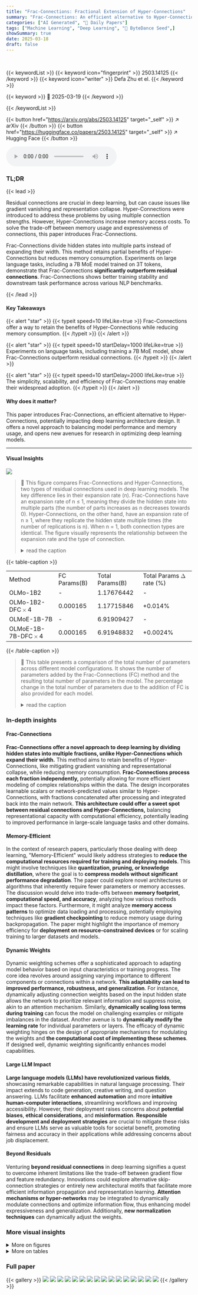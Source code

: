 ```yaml
---
title: "Frac-Connections: Fractional Extension of Hyper-Connections"
summary: "Frac-Connections: An efficient alternative to Hyper-Connections that divides hidden states into fractions."
categories: ["AI Generated", "🤗 Daily Papers"]
tags: ["Machine Learning", "Deep Learning", "🏢 ByteDance Seed",]
showSummary: true
date: 2025-03-18
draft: false
---
```


<br>

{{< keywordList >}}
{{< keyword icon="fingerprint" >}} 2503.14125 {{< /keyword >}}
{{< keyword icon="writer" >}} Defa Zhu et el. {{< /keyword >}}
 
{{< keyword >}} 🤗 2025-03-19 {{< /keyword >}}
 
{{< /keywordList >}}

{{< button href="https://arxiv.org/abs/2503.14125" target="_self" >}}
↗ arXiv
{{< /button >}}
{{< button href="https://huggingface.co/papers/2503.14125" target="_self" >}}
↗ Hugging Face
{{< /button >}}



<audio controls>
    <source src="https://ai-paper-reviewer.com/2503.14125/podcast.wav" type="audio/wav">
    Your browser does not support the audio element.
</audio>


### TL;DR


{{< lead >}}

Residual connections are crucial in deep learning, but can cause issues like gradient vanishing and representation collapse. Hyper-Connections were introduced to address these problems by using multiple connection strengths. However, Hyper-Connections increase memory access costs. To solve the trade-off between memory usage and expressiveness of connections, this paper introduces Frac-Connections.



Frac-Connections divide hidden states into multiple parts instead of expanding their width. This method retains partial benefits of Hyper-Connections but reduces memory consumption. Experiments on large language tasks, including a 7B MoE model trained on 3T tokens, demonstrate that Frac-Connections **significantly outperform residual connections**. Frac-Connections shows better training stability and downstream task performance across various NLP benchmarks.

{{< /lead >}}


#### Key Takeaways

{{< alert "star" >}}
{{< typeit speed=10 lifeLike=true >}} Frac-Connections offer a way to retain the benefits of Hyper-Connections while reducing memory consumption. {{< /typeit >}}
{{< /alert >}}

{{< alert "star" >}}
{{< typeit speed=10 startDelay=1000 lifeLike=true >}} Experiments on language tasks, including training a 7B MoE model, show Frac-Connections outperform residual connections. {{< /typeit >}}
{{< /alert >}}

{{< alert "star" >}}
{{< typeit speed=10 startDelay=2000 lifeLike=true >}} The simplicity, scalability, and efficiency of Frac-Connections may enable their widespread adoption. {{< /typeit >}}
{{< /alert >}}

#### Why does it matter?
This paper introduces Frac-Connections, an efficient alternative to Hyper-Connections, potentially impacting deep learning architecture design. It offers a novel approach to balancing model performance and memory usage, and opens new avenues for research in optimizing deep learning models.

------
#### Visual Insights



![](https://arxiv.org/html/2503.14125/x1.png)

> 🔼 This figure compares Frac-Connections and Hyper-Connections, two types of residual connections used in deep learning models.  The key difference lies in their expansion rate (n). Frac-Connections have an expansion rate of n ≤ 1, meaning they divide the hidden state into multiple parts (the number of parts increases as n decreases towards 0).  Hyper-Connections, on the other hand, have an expansion rate of n ≥ 1, where they replicate the hidden state multiple times (the number of replications is n). When n = 1, both connection types are identical.  The figure visually represents the relationship between the expansion rate and the type of connection.
> <details>
> <summary>read the caption</summary>
> Figure 1: Comparison of Frac-Connections and Hyper-Connections based on their expansion rates. Frac-Connections correspond to n≤1𝑛1n\leq 1italic_n ≤ 1, while Hyper-Connections are defined by n≥1𝑛1n\geq 1italic_n ≥ 1. The two connection types become identical when the expansion rate is n=1𝑛1n=1italic_n = 1.
> </details>





{{< table-caption >}}
<table class="ltx_tabular ltx_centering ltx_align_middle" id="S4.T1.3">
<tr class="ltx_tr" id="S4.T1.1.1">
<td class="ltx_td ltx_align_left ltx_border_tt" id="S4.T1.1.1.2"><span class="ltx_text ltx_font_bold" id="S4.T1.1.1.2.1">Method</span></td>
<td class="ltx_td ltx_align_center ltx_border_tt" id="S4.T1.1.1.3">
<span class="ltx_text" id="S4.T1.1.1.3.1"></span> <span class="ltx_text" id="S4.T1.1.1.3.2">
<span class="ltx_tabular ltx_align_middle" id="S4.T1.1.1.3.2.1">
<span class="ltx_tr" id="S4.T1.1.1.3.2.1.1">
<span class="ltx_td ltx_nopad_r ltx_align_center" id="S4.T1.1.1.3.2.1.1.1"><span class="ltx_text ltx_font_bold" id="S4.T1.1.1.3.2.1.1.1.1">FC Params(B)</span></span></span>
</span></span><span class="ltx_text" id="S4.T1.1.1.3.3"></span></td>
<td class="ltx_td ltx_align_center ltx_border_tt" id="S4.T1.1.1.4">
<span class="ltx_text" id="S4.T1.1.1.4.1"></span> <span class="ltx_text" id="S4.T1.1.1.4.2">
<span class="ltx_tabular ltx_align_middle" id="S4.T1.1.1.4.2.1">
<span class="ltx_tr" id="S4.T1.1.1.4.2.1.1">
<span class="ltx_td ltx_nopad_r ltx_align_center" id="S4.T1.1.1.4.2.1.1.1"><span class="ltx_text ltx_font_bold" id="S4.T1.1.1.4.2.1.1.1.1">Total Params(B)</span></span></span>
</span></span><span class="ltx_text" id="S4.T1.1.1.4.3"></span></td>
<td class="ltx_td ltx_align_center ltx_border_tt" id="S4.T1.1.1.1">
<span class="ltx_text" id="S4.T1.1.1.1.2"></span> <span class="ltx_text" id="S4.T1.1.1.1.1">
<span class="ltx_tabular ltx_align_middle" id="S4.T1.1.1.1.1.1">
<span class="ltx_tr" id="S4.T1.1.1.1.1.1.1">
<span class="ltx_td ltx_nopad_r ltx_align_center" id="S4.T1.1.1.1.1.1.1.1"><span class="ltx_text ltx_font_bold" id="S4.T1.1.1.1.1.1.1.1.1">Total Params <math alttext="\Delta" class="ltx_Math" display="inline" id="S4.T1.1.1.1.1.1.1.1.1.m1.1"><semantics id="S4.T1.1.1.1.1.1.1.1.1.m1.1a"><mi id="S4.T1.1.1.1.1.1.1.1.1.m1.1.1" mathvariant="normal" xref="S4.T1.1.1.1.1.1.1.1.1.m1.1.1.cmml">Δ</mi><annotation-xml encoding="MathML-Content" id="S4.T1.1.1.1.1.1.1.1.1.m1.1b"><ci id="S4.T1.1.1.1.1.1.1.1.1.m1.1.1.cmml" xref="S4.T1.1.1.1.1.1.1.1.1.m1.1.1">Δ</ci></annotation-xml><annotation encoding="application/x-tex" id="S4.T1.1.1.1.1.1.1.1.1.m1.1c">\Delta</annotation><annotation encoding="application/x-llamapun" id="S4.T1.1.1.1.1.1.1.1.1.m1.1d">roman_Δ</annotation></semantics></math> rate (%)</span></span></span>
</span></span><span class="ltx_text" id="S4.T1.1.1.1.3"></span></td>
</tr>
<tr class="ltx_tr" id="S4.T1.3.4">
<td class="ltx_td ltx_align_left ltx_border_t" id="S4.T1.3.4.1">OLMo-1B2</td>
<td class="ltx_td ltx_align_center ltx_border_t" id="S4.T1.3.4.2">-</td>
<td class="ltx_td ltx_align_center ltx_border_t" id="S4.T1.3.4.3">1.17676442</td>
<td class="ltx_td ltx_align_center ltx_border_t" id="S4.T1.3.4.4">-</td>
</tr>
<tr class="ltx_tr" id="S4.T1.2.2">
<td class="ltx_td ltx_align_left" id="S4.T1.2.2.1">OLMo-1B2-DFC<math alttext="\times" class="ltx_Math" display="inline" id="S4.T1.2.2.1.m1.1"><semantics id="S4.T1.2.2.1.m1.1a"><mo id="S4.T1.2.2.1.m1.1.1" xref="S4.T1.2.2.1.m1.1.1.cmml">×</mo><annotation-xml encoding="MathML-Content" id="S4.T1.2.2.1.m1.1b"><times id="S4.T1.2.2.1.m1.1.1.cmml" xref="S4.T1.2.2.1.m1.1.1"></times></annotation-xml><annotation encoding="application/x-tex" id="S4.T1.2.2.1.m1.1c">\times</annotation><annotation encoding="application/x-llamapun" id="S4.T1.2.2.1.m1.1d">×</annotation></semantics></math>4</td>
<td class="ltx_td ltx_align_center" id="S4.T1.2.2.2">0.000165</td>
<td class="ltx_td ltx_align_center" id="S4.T1.2.2.3">1.17715846</td>
<td class="ltx_td ltx_align_center" id="S4.T1.2.2.4"><span class="ltx_text ltx_font_bold" id="S4.T1.2.2.4.1">+0.014%</span></td>
</tr>
<tr class="ltx_tr" id="S4.T1.3.5">
<td class="ltx_td ltx_align_left ltx_border_t" id="S4.T1.3.5.1">OLMoE-1B-7B</td>
<td class="ltx_td ltx_align_center ltx_border_t" id="S4.T1.3.5.2">-</td>
<td class="ltx_td ltx_align_center ltx_border_t" id="S4.T1.3.5.3">6.91909427</td>
<td class="ltx_td ltx_align_center ltx_border_t" id="S4.T1.3.5.4">-</td>
</tr>
<tr class="ltx_tr" id="S4.T1.3.3">
<td class="ltx_td ltx_align_left ltx_border_bb" id="S4.T1.3.3.1">OLMoE-1B-7B-DFC<math alttext="\times" class="ltx_Math" display="inline" id="S4.T1.3.3.1.m1.1"><semantics id="S4.T1.3.3.1.m1.1a"><mo id="S4.T1.3.3.1.m1.1.1" xref="S4.T1.3.3.1.m1.1.1.cmml">×</mo><annotation-xml encoding="MathML-Content" id="S4.T1.3.3.1.m1.1b"><times id="S4.T1.3.3.1.m1.1.1.cmml" xref="S4.T1.3.3.1.m1.1.1"></times></annotation-xml><annotation encoding="application/x-tex" id="S4.T1.3.3.1.m1.1c">\times</annotation><annotation encoding="application/x-llamapun" id="S4.T1.3.3.1.m1.1d">×</annotation></semantics></math>4</td>
<td class="ltx_td ltx_align_center ltx_border_bb" id="S4.T1.3.3.2">0.000165</td>
<td class="ltx_td ltx_align_center ltx_border_bb" id="S4.T1.3.3.3">6.91948832</td>
<td class="ltx_td ltx_align_center ltx_border_bb" id="S4.T1.3.3.4"><span class="ltx_text ltx_font_bold" id="S4.T1.3.3.4.1">+0.0024%</span></td>
</tr>
</table>{{< /table-caption >}}

> 🔼 This table presents a comparison of the total number of parameters across different model configurations. It shows the number of parameters added by the Frac-Connections (FC) method and the resulting total number of parameters in the model.  The percentage change in the total number of parameters due to the addition of FC is also provided for each model.
> <details>
> <summary>read the caption</summary>
> Table 1: Comparison of number of parameters.
> </details>





### In-depth insights


#### Frac-Connections
**Frac-Connections offer a novel approach to deep learning by dividing hidden states into multiple fractions, unlike Hyper-Connections which expand their width.** This method aims to retain benefits of Hyper-Connections, like mitigating gradient vanishing and representational collapse, while reducing memory consumption. **Frac-Connections process each fraction independently,** potentially allowing for more efficient modeling of complex relationships within the data. The design incorporates learnable scalars or network-predicted values similar to Hyper-Connections, with fractions concatenated after processing and integrated back into the main network. **This architecture could offer a sweet spot between residual connections and Hyper-Connections,** balancing representational capacity with computational efficiency, potentially leading to improved performance in large-scale language tasks and other domains.

#### Memory-Efficient
In the context of research papers, particularly those dealing with deep learning, "Memory-Efficient" would likely address strategies to **reduce the computational resources required for training and deploying models**. This might involve techniques like **quantization, pruning, or knowledge distillation**, where the goal is to **compress models without significant performance degradation**. The paper could explore novel architectures or algorithms that inherently require fewer parameters or memory accesses. The discussion would delve into trade-offs between **memory footprint, computational speed, and accuracy**, analyzing how various methods impact these factors. Furthermore, it might analyze **memory access patterns** to optimize data loading and processing, potentially employing techniques like **gradient checkpointing** to reduce memory usage during backpropagation. The paper might highlight the importance of memory efficiency for **deployment on resource-constrained devices** or for scaling training to larger datasets and models.

#### Dynamic Weights
Dynamic weighting schemes offer a sophisticated approach to adapting model behavior based on input characteristics or training progress. The core idea revolves around assigning varying importance to different components or connections within a network. **This adaptability can lead to improved performance, robustness, and generalization**. For instance, dynamically adjusting connection weights based on the input hidden state allows the network to prioritize relevant information and suppress noise, akin to an attention mechanism. Similarly, **dynamically scaling loss terms during training** can focus the model on challenging examples or mitigate imbalances in the dataset. Another avenue is to **dynamically modify the learning rate** for individual parameters or layers. The efficacy of dynamic weighting hinges on the design of appropriate mechanisms for modulating the weights and **the computational cost of implementing these schemes**. If designed well, dynamic weighting significantly enhances model capabilities.

#### Large LLM Impact
**Large language models (LLMs) have revolutionized various fields**, showcasing remarkable capabilities in natural language processing. Their impact extends to code generation, creative writing, and question answering. LLMs facilitate **enhanced automation** and more **intuitive human-computer interactions**, streamlining workflows and improving accessibility. However, their deployment raises concerns about **potential biases**, **ethical considerations**, and **misinformation**. **Responsible development and deployment strategies** are crucial to mitigate these risks and ensure LLMs serve as valuable tools for societal benefit, promoting fairness and accuracy in their applications while addressing concerns about job displacement.

#### Beyond Residuals
Venturing **beyond residual connections** in deep learning signifies a quest to overcome inherent limitations like the trade-off between gradient flow and feature redundancy. Innovations could explore alternative skip-connection strategies or entirely new architectural motifs that facilitate more efficient information propagation and representation learning. **Attention mechanisms or hyper-networks** may be integrated to dynamically modulate connections and optimize information flow, thus enhancing model expressiveness and generalization. Additionally, **new normalization techniques** can dynamically adjust the weights. 


### More visual insights

<details>
<summary>More on figures
</summary>


![](https://arxiv.org/html/2503.14125/x2.png)

> 🔼 Figure 2 shows the cosine similarity between the input of each layer and its previous layer for three OLMoE-7B models: a baseline model, a model with Hyper-Connections, and a model with Frac-Connections. The x-axis represents the layer index, and the y-axis represents the cosine similarity. The solid line represents the median cosine similarity, while the shaded area shows the interquartile range (IQR), which is the range between the 5th and 95th percentiles of the cosine similarity.  This visualization demonstrates how the different connection methods influence the similarity between adjacent layers.  Lower similarity is desirable because it indicates more diverse representations between adjacent layers, which can help to avoid representation collapse.
> <details>
> <summary>read the caption</summary>
> Figure 2: Cosine similarity between the input of the current and the previous layers for the OLMoE-7B models. The curve represents the median of similarity, while the shaded area indicates the range between the 5th and 95th percentiles.
> </details>



![](https://arxiv.org/html/2503.14125/x18.png)

> 🔼 This figure compares residual connections, hyper-connections, and the proposed frac-connections.  Panel (a) shows a standard residual connection. Panel (b) illustrates hyper-connections, which introduce multiple learnable scalar weights connecting different depths of the network. Panel (c) presents frac-connections, a modification that divides the hidden states into multiple parts before processing, resulting in a more memory-efficient way to model multiple connection strengths. The learnable parameters are shown in the figure.
> <details>
> <summary>read the caption</summary>
> Figure 3: Figure 2. Frac-connections (FC) with an expansion rate of n=1/2𝑛12n=1/2italic_n = 1 / 2. (a) Residual connections. (b) Hyper-connections: β1subscript𝛽1\beta_{1}italic_β start_POSTSUBSCRIPT 1 end_POSTSUBSCRIPT, β2subscript𝛽2\beta_{2}italic_β start_POSTSUBSCRIPT 2 end_POSTSUBSCRIPT, α0,0subscript𝛼00\alpha_{0,0}italic_α start_POSTSUBSCRIPT 0 , 0 end_POSTSUBSCRIPT, α0,1subscript𝛼01\alpha_{0,1}italic_α start_POSTSUBSCRIPT 0 , 1 end_POSTSUBSCRIPT, α1,0subscript𝛼10\alpha_{1,0}italic_α start_POSTSUBSCRIPT 1 , 0 end_POSTSUBSCRIPT, α1,1subscript𝛼11\alpha_{1,1}italic_α start_POSTSUBSCRIPT 1 , 1 end_POSTSUBSCRIPT, α2,1subscript𝛼21\alpha_{2,1}italic_α start_POSTSUBSCRIPT 2 , 1 end_POSTSUBSCRIPT, and α2,2subscript𝛼22\alpha_{2,2}italic_α start_POSTSUBSCRIPT 2 , 2 end_POSTSUBSCRIPT are learnable scalars or scalars predicted by the network, depending on the specific HC version. (c) Frac-connections: Frac-connections split the hidden representations into smaller fractions and process each fraction independently. The scalars γ1,2subscript𝛾12\gamma_{1,2}italic_γ start_POSTSUBSCRIPT 1 , 2 end_POSTSUBSCRIPT, γ2,1subscript𝛾21\gamma_{2,1}italic_γ start_POSTSUBSCRIPT 2 , 1 end_POSTSUBSCRIPT, and γ2,2subscript𝛾22\gamma_{2,2}italic_γ start_POSTSUBSCRIPT 2 , 2 end_POSTSUBSCRIPT are either learnable or predicted by the network, similar to hyper-connections. These fractions are concatenated (denoted as Cat) after processing, followed by integration into the main network pipeline.
> </details>



![](https://arxiv.org/html/2503.14125/x19.png)

> 🔼 Figure 4 presents the training loss curves for the OLMoE-1.3B model with various configurations of Frac-Connections.  It shows how the loss changes over the course of training (in billions of tokens) for different versions of the model: baseline (no Frac-Connections), Static Frac-Connections (SFC) with different fractional rates (SFCx2 and SFCx4), and Dynamic Frac-Connections (DFC) with different fractional rates (DFCx2 and DFCx4). Additionally, ablation studies are performed on the DFC model by removing normalization, the tanh activation function, or rescaling to analyze the impact of each component on performance. The loss is smoothed using a 0.999 Exponential Moving Average (EMA) filter for better visualization. The purpose of this figure is to demonstrate the improved training stability and efficiency of the Frac-Connection methods compared to the baseline and to understand the role of each component within the DFC model.
> <details>
> <summary>read the caption</summary>
> Figure 4: Training loss (0.999 EMA smoothed) loss for OLMoE-1.3B models.
> </details>



</details>




<details>
<summary>More on tables
</summary>


{{< table-caption >}}
<table class="ltx_tabular ltx_centering ltx_align_middle" id="S4.T2.3">
<tr class="ltx_tr" id="S4.T2.1.1">
<td class="ltx_td ltx_align_left ltx_border_tt" id="S4.T2.1.1.2"><span class="ltx_text ltx_font_bold" id="S4.T2.1.1.2.1">Method</span></td>
<td class="ltx_td ltx_align_center ltx_border_tt" id="S4.T2.1.1.3">
<span class="ltx_text" id="S4.T2.1.1.3.1"></span> <span class="ltx_text" id="S4.T2.1.1.3.2">
<span class="ltx_tabular ltx_align_middle" id="S4.T2.1.1.3.2.1">
<span class="ltx_tr" id="S4.T2.1.1.3.2.1.1">
<span class="ltx_td ltx_nopad_r ltx_align_center" id="S4.T2.1.1.3.2.1.1.1"><span class="ltx_text ltx_font_bold" id="S4.T2.1.1.3.2.1.1.1.1">FC FLOPs (G)</span></span></span>
</span></span><span class="ltx_text" id="S4.T2.1.1.3.3"></span></td>
<td class="ltx_td ltx_align_center ltx_border_tt" id="S4.T2.1.1.4">
<span class="ltx_text" id="S4.T2.1.1.4.1"></span> <span class="ltx_text" id="S4.T2.1.1.4.2">
<span class="ltx_tabular ltx_align_middle" id="S4.T2.1.1.4.2.1">
<span class="ltx_tr" id="S4.T2.1.1.4.2.1.1">
<span class="ltx_td ltx_nopad_r ltx_align_center" id="S4.T2.1.1.4.2.1.1.1"><span class="ltx_text ltx_font_bold" id="S4.T2.1.1.4.2.1.1.1.1">Total FLOPs (G)</span></span></span>
</span></span><span class="ltx_text" id="S4.T2.1.1.4.3"></span></td>
<td class="ltx_td ltx_align_center ltx_border_tt" id="S4.T2.1.1.1">
<span class="ltx_text" id="S4.T2.1.1.1.2"></span> <span class="ltx_text" id="S4.T2.1.1.1.1">
<span class="ltx_tabular ltx_align_middle" id="S4.T2.1.1.1.1.1">
<span class="ltx_tr" id="S4.T2.1.1.1.1.1.1">
<span class="ltx_td ltx_nopad_r ltx_align_center" id="S4.T2.1.1.1.1.1.1.1"><span class="ltx_text ltx_font_bold" id="S4.T2.1.1.1.1.1.1.1.1">Total FLOPs <math alttext="\Delta" class="ltx_Math" display="inline" id="S4.T2.1.1.1.1.1.1.1.1.m1.1"><semantics id="S4.T2.1.1.1.1.1.1.1.1.m1.1a"><mi id="S4.T2.1.1.1.1.1.1.1.1.m1.1.1" mathvariant="normal" xref="S4.T2.1.1.1.1.1.1.1.1.m1.1.1.cmml">Δ</mi><annotation-xml encoding="MathML-Content" id="S4.T2.1.1.1.1.1.1.1.1.m1.1b"><ci id="S4.T2.1.1.1.1.1.1.1.1.m1.1.1.cmml" xref="S4.T2.1.1.1.1.1.1.1.1.m1.1.1">Δ</ci></annotation-xml><annotation encoding="application/x-tex" id="S4.T2.1.1.1.1.1.1.1.1.m1.1c">\Delta</annotation><annotation encoding="application/x-llamapun" id="S4.T2.1.1.1.1.1.1.1.1.m1.1d">roman_Δ</annotation></semantics></math> rate (%)</span></span></span>
</span></span><span class="ltx_text" id="S4.T2.1.1.1.3"></span></td>
</tr>
<tr class="ltx_tr" id="S4.T2.3.4">
<td class="ltx_td ltx_align_left ltx_border_t" id="S4.T2.3.4.1">OLMo-1B</td>
<td class="ltx_td ltx_align_center ltx_border_t" id="S4.T2.3.4.2">-</td>
<td class="ltx_td ltx_align_center ltx_border_t" id="S4.T2.3.4.3">2.5587</td>
<td class="ltx_td ltx_align_center ltx_border_t" id="S4.T2.3.4.4">-</td>
</tr>
<tr class="ltx_tr" id="S4.T2.2.2">
<td class="ltx_td ltx_align_left" id="S4.T2.2.2.1">OLMo-1B-DFC<math alttext="\times" class="ltx_Math" display="inline" id="S4.T2.2.2.1.m1.1"><semantics id="S4.T2.2.2.1.m1.1a"><mo id="S4.T2.2.2.1.m1.1.1" xref="S4.T2.2.2.1.m1.1.1.cmml">×</mo><annotation-xml encoding="MathML-Content" id="S4.T2.2.2.1.m1.1b"><times id="S4.T2.2.2.1.m1.1.1.cmml" xref="S4.T2.2.2.1.m1.1.1"></times></annotation-xml><annotation encoding="application/x-tex" id="S4.T2.2.2.1.m1.1c">\times</annotation><annotation encoding="application/x-llamapun" id="S4.T2.2.2.1.m1.1d">×</annotation></semantics></math>4</td>
<td class="ltx_td ltx_align_center" id="S4.T2.2.2.2">0.0013</td>
<td class="ltx_td ltx_align_center" id="S4.T2.2.2.3">2.5598</td>
<td class="ltx_td ltx_align_center" id="S4.T2.2.2.4"><span class="ltx_text ltx_font_bold" id="S4.T2.2.2.4.1">+0.044%</span></td>
</tr>
<tr class="ltx_tr" id="S4.T2.3.5">
<td class="ltx_td ltx_align_left ltx_border_t" id="S4.T2.3.5.1">OLMoE-1B-7B</td>
<td class="ltx_td ltx_align_center ltx_border_t" id="S4.T2.3.5.2">-</td>
<td class="ltx_td ltx_align_center ltx_border_t" id="S4.T2.3.5.3">2.3580</td>
<td class="ltx_td ltx_align_center ltx_border_t" id="S4.T2.3.5.4">-</td>
</tr>
<tr class="ltx_tr" id="S4.T2.3.3">
<td class="ltx_td ltx_align_left ltx_border_bb" id="S4.T2.3.3.1">OLMoE-1B-7B-DFC<math alttext="\times" class="ltx_Math" display="inline" id="S4.T2.3.3.1.m1.1"><semantics id="S4.T2.3.3.1.m1.1a"><mo id="S4.T2.3.3.1.m1.1.1" xref="S4.T2.3.3.1.m1.1.1.cmml">×</mo><annotation-xml encoding="MathML-Content" id="S4.T2.3.3.1.m1.1b"><times id="S4.T2.3.3.1.m1.1.1.cmml" xref="S4.T2.3.3.1.m1.1.1"></times></annotation-xml><annotation encoding="application/x-tex" id="S4.T2.3.3.1.m1.1c">\times</annotation><annotation encoding="application/x-llamapun" id="S4.T2.3.3.1.m1.1d">×</annotation></semantics></math>4</td>
<td class="ltx_td ltx_align_center ltx_border_bb" id="S4.T2.3.3.2">0.0013</td>
<td class="ltx_td ltx_align_center ltx_border_bb" id="S4.T2.3.3.3">2.3629</td>
<td class="ltx_td ltx_align_center ltx_border_bb" id="S4.T2.3.3.4"><span class="ltx_text ltx_font_bold" id="S4.T2.3.3.4.1">+0.056%</span></td>
</tr>
</table>{{< /table-caption >}}
> 🔼 This table presents the number of floating-point operations (FLOPs) per token during the forward pass of different language models. It compares the FLOPs for the baseline models (OLMO-1B and OLMOE-1B-7B) with those of the models incorporating Frac-Connections (OLMO-1B-DFC×4 and OLMOE-1B-7B-DFC×4). The percentage change in FLOPs after incorporating Frac-Connections is also shown.
> <details>
> <summary>read the caption</summary>
> Table 2: FLOPs per token in forward pass.
> </details>

{{< table-caption >}}
<table class="ltx_tabular ltx_align_middle" id="S5.T3.1.1">
<tr class="ltx_tr" id="S5.T3.1.1.2">
<td class="ltx_td ltx_align_left ltx_border_tt" id="S5.T3.1.1.2.1"><span class="ltx_text ltx_font_bold" id="S5.T3.1.1.2.1.1">Method</span></td>
<td class="ltx_td ltx_align_center ltx_border_tt" id="S5.T3.1.1.2.2">
<table class="ltx_tabular ltx_align_middle" id="S5.T3.1.1.2.2.1">
<tr class="ltx_tr" id="S5.T3.1.1.2.2.1.1">
<td class="ltx_td ltx_nopad_r ltx_align_center" id="S5.T3.1.1.2.2.1.1.1"><span class="ltx_text ltx_font_bold" id="S5.T3.1.1.2.2.1.1.1.1">Hella-</span></td>
</tr>
<tr class="ltx_tr" id="S5.T3.1.1.2.2.1.2">
<td class="ltx_td ltx_nopad_r ltx_align_center" id="S5.T3.1.1.2.2.1.2.1"><span class="ltx_text ltx_font_bold" id="S5.T3.1.1.2.2.1.2.1.1">Swag</span></td>
</tr>
</table>
</td>
<td class="ltx_td ltx_align_center ltx_border_tt" id="S5.T3.1.1.2.3"><span class="ltx_text ltx_font_bold" id="S5.T3.1.1.2.3.1">BoolQ</span></td>
<td class="ltx_td ltx_align_center ltx_border_tt" id="S5.T3.1.1.2.4">
<table class="ltx_tabular ltx_align_middle" id="S5.T3.1.1.2.4.1">
<tr class="ltx_tr" id="S5.T3.1.1.2.4.1.1">
<td class="ltx_td ltx_nopad_r ltx_align_center" id="S5.T3.1.1.2.4.1.1.1"><span class="ltx_text ltx_font_bold" id="S5.T3.1.1.2.4.1.1.1.1">Wino-</span></td>
</tr>
<tr class="ltx_tr" id="S5.T3.1.1.2.4.1.2">
<td class="ltx_td ltx_nopad_r ltx_align_center" id="S5.T3.1.1.2.4.1.2.1"><span class="ltx_text ltx_font_bold" id="S5.T3.1.1.2.4.1.2.1.1">Grande</span></td>
</tr>
</table>
</td>
<td class="ltx_td ltx_align_center ltx_border_tt" id="S5.T3.1.1.2.5">
<table class="ltx_tabular ltx_align_middle" id="S5.T3.1.1.2.5.1">
<tr class="ltx_tr" id="S5.T3.1.1.2.5.1.1">
<td class="ltx_td ltx_nopad_r ltx_align_center" id="S5.T3.1.1.2.5.1.1.1"><span class="ltx_text ltx_font_bold" id="S5.T3.1.1.2.5.1.1.1.1">MMLU</span></td>
</tr>
<tr class="ltx_tr" id="S5.T3.1.1.2.5.1.2">
<td class="ltx_td ltx_nopad_r ltx_align_center" id="S5.T3.1.1.2.5.1.2.1"><span class="ltx_text ltx_font_bold" id="S5.T3.1.1.2.5.1.2.1.1">Var</span></td>
</tr>
</table>
</td>
<td class="ltx_td ltx_align_center ltx_border_tt" id="S5.T3.1.1.2.6"><span class="ltx_text ltx_font_bold" id="S5.T3.1.1.2.6.1">PIQA</span></td>
<td class="ltx_td ltx_align_center ltx_border_tt" id="S5.T3.1.1.2.7"><span class="ltx_text ltx_font_bold" id="S5.T3.1.1.2.7.1">SciQ</span></td>
<td class="ltx_td ltx_align_center ltx_border_tt" id="S5.T3.1.1.2.8">
<table class="ltx_tabular ltx_align_middle" id="S5.T3.1.1.2.8.1">
<tr class="ltx_tr" id="S5.T3.1.1.2.8.1.1">
<td class="ltx_td ltx_nopad_r ltx_align_center" id="S5.T3.1.1.2.8.1.1.1"><span class="ltx_text ltx_font_bold" id="S5.T3.1.1.2.8.1.1.1.1">Common-</span></td>
</tr>
<tr class="ltx_tr" id="S5.T3.1.1.2.8.1.2">
<td class="ltx_td ltx_nopad_r ltx_align_center" id="S5.T3.1.1.2.8.1.2.1"><span class="ltx_text ltx_font_bold" id="S5.T3.1.1.2.8.1.2.1.1">sense QA</span></td>
</tr>
</table>
</td>
<td class="ltx_td ltx_align_center ltx_border_tt" id="S5.T3.1.1.2.9"><span class="ltx_text ltx_font_bold" id="S5.T3.1.1.2.9.1">AVG</span></td>
</tr>
<tr class="ltx_tr" id="S5.T3.1.1.3">
<td class="ltx_td ltx_align_left ltx_border_t" id="S5.T3.1.1.3.1">OLMoE-7B</td>
<td class="ltx_td ltx_align_center ltx_border_t" id="S5.T3.1.1.3.2">74.28</td>
<td class="ltx_td ltx_align_center ltx_border_t" id="S5.T3.1.1.3.3"><span class="ltx_text ltx_font_bold" id="S5.T3.1.1.3.3.1">72.87</span></td>
<td class="ltx_td ltx_align_center ltx_border_t" id="S5.T3.1.1.3.4">67.64</td>
<td class="ltx_td ltx_align_center ltx_border_t" id="S5.T3.1.1.3.5">41.83</td>
<td class="ltx_td ltx_align_center ltx_border_t" id="S5.T3.1.1.3.6">78.73</td>
<td class="ltx_td ltx_align_center ltx_border_t" id="S5.T3.1.1.3.7">93.60</td>
<td class="ltx_td ltx_align_center ltx_border_t" id="S5.T3.1.1.3.8">49.14</td>
<td class="ltx_td ltx_align_center ltx_border_t" id="S5.T3.1.1.3.9">68.30</td>
</tr>
<tr class="ltx_tr" id="S5.T3.1.1.1">
<td class="ltx_td ltx_align_left ltx_border_bb" id="S5.T3.1.1.1.1">OLMoE-7B-DFC<math alttext="\times" class="ltx_Math" display="inline" id="S5.T3.1.1.1.1.m1.1"><semantics id="S5.T3.1.1.1.1.m1.1a"><mo id="S5.T3.1.1.1.1.m1.1.1" xref="S5.T3.1.1.1.1.m1.1.1.cmml">×</mo><annotation-xml encoding="MathML-Content" id="S5.T3.1.1.1.1.m1.1b"><times id="S5.T3.1.1.1.1.m1.1.1.cmml" xref="S5.T3.1.1.1.1.m1.1.1"></times></annotation-xml><annotation encoding="application/x-tex" id="S5.T3.1.1.1.1.m1.1c">\times</annotation><annotation encoding="application/x-llamapun" id="S5.T3.1.1.1.1.m1.1d">×</annotation></semantics></math>4</td>
<td class="ltx_td ltx_align_center ltx_border_bb" id="S5.T3.1.1.1.2"><span class="ltx_text ltx_font_bold" id="S5.T3.1.1.1.2.1">74.48</span></td>
<td class="ltx_td ltx_align_center ltx_border_bb" id="S5.T3.1.1.1.3">72.11</td>
<td class="ltx_td ltx_align_center ltx_border_bb" id="S5.T3.1.1.1.4"><span class="ltx_text ltx_font_bold" id="S5.T3.1.1.1.4.1">68.59</span></td>
<td class="ltx_td ltx_align_center ltx_border_bb" id="S5.T3.1.1.1.5"><span class="ltx_text ltx_font_bold" id="S5.T3.1.1.1.5.1">42.33</span></td>
<td class="ltx_td ltx_align_center ltx_border_bb" id="S5.T3.1.1.1.6"><span class="ltx_text ltx_font_bold" id="S5.T3.1.1.1.6.1">79.16</span></td>
<td class="ltx_td ltx_align_center ltx_border_bb" id="S5.T3.1.1.1.7"><span class="ltx_text ltx_font_bold" id="S5.T3.1.1.1.7.1">94.10</span></td>
<td class="ltx_td ltx_align_center ltx_border_bb" id="S5.T3.1.1.1.8"><span class="ltx_text ltx_font_bold" id="S5.T3.1.1.1.8.1">49.80</span></td>
<td class="ltx_td ltx_align_center ltx_border_bb" id="S5.T3.1.1.1.9"><span class="ltx_text ltx_font_bold" id="S5.T3.1.1.1.9.1">68.65</span></td>
</tr>
</table>{{< /table-caption >}}
> 🔼 This table presents the downstream evaluation results for the OLMoE-7B language model after being trained on 3 trillion tokens.  It compares the performance of the original OLMoE-7B model against a version incorporating Frac-Connections (OLMoE-7B-DFC×4).  The evaluation is performed across multiple benchmarks, including HellaSwag, BoolQ, WinoGrande, MMLU (a modified version with varying few-shot examples for stable early training feedback), PIQA, SciQ, Commonsense QA, and an average score across all benchmarks.  The purpose is to demonstrate the impact of Frac-Connections on the model's performance on diverse downstream tasks.
> <details>
> <summary>read the caption</summary>
> Table 3: Downstream evaluations for OLMoE-7B models with training 3T tokens. MMLU Var is a modified version of MMLU that includes varying few-shot examples, providing stable feedback during early training.
> </details>

{{< table-caption >}}
<table class="ltx_tabular ltx_align_middle" id="S5.T3.1.1.2.2.1">
<tr class="ltx_tr" id="S5.T3.1.1.2.2.1.1">
<td class="ltx_td ltx_nopad_r ltx_align_center" id="S5.T3.1.1.2.2.1.1.1"><span class="ltx_text ltx_font_bold" id="S5.T3.1.1.2.2.1.1.1.1">Hella-</span></td>
</tr>
<tr class="ltx_tr" id="S5.T3.1.1.2.2.1.2">
<td class="ltx_td ltx_nopad_r ltx_align_center" id="S5.T3.1.1.2.2.1.2.1"><span class="ltx_text ltx_font_bold" id="S5.T3.1.1.2.2.1.2.1.1">Swag</span></td>
</tr>
</table>{{< /table-caption >}}
> 🔼 Table 4 presents the results of downstream evaluations performed on OLMo2 language models.  These models were trained using 2 trillion tokens. The table showcases the performance of both the baseline OLMo2-1B2 model and a variant incorporating Dynamic Frac-Connections (OLMo2-1B2-DFC×4).  Evaluation metrics include accuracy scores across various benchmarks: HellaSwag, BoolQ, WinoGrande, MMLU Var (a modified version of MMLU with varying few-shot examples for stable early training feedback), PIQA, SciQ, CommonsenseQA, and an average accuracy across all benchmarks. This allows for a direct comparison of the performance improvements achieved by using Dynamic Frac-Connections.
> <details>
> <summary>read the caption</summary>
> Table 4: Downstream evaluations for OLMo2 models with training 2T tokens. MMLU Var is a modified version of MMLU that includes varying few-shot examples, providing stable feedback during early training.
> </details>

{{< table-caption >}}
<table class="ltx_tabular ltx_align_middle" id="S5.T3.1.1.2.4.1">
<tr class="ltx_tr" id="S5.T3.1.1.2.4.1.1">
<td class="ltx_td ltx_nopad_r ltx_align_center" id="S5.T3.1.1.2.4.1.1.1"><span class="ltx_text ltx_font_bold" id="S5.T3.1.1.2.4.1.1.1.1">Wino-</span></td>
</tr>
<tr class="ltx_tr" id="S5.T3.1.1.2.4.1.2">
<td class="ltx_td ltx_nopad_r ltx_align_center" id="S5.T3.1.1.2.4.1.2.1"><span class="ltx_text ltx_font_bold" id="S5.T3.1.1.2.4.1.2.1.1">Grande</span></td>
</tr>
</table>{{< /table-caption >}}
> 🔼 This table lists the downstream benchmarks used to evaluate the performance of the language models after pre-training.  These benchmarks assess various aspects of language understanding and reasoning abilities, including commonsense reasoning, question answering, and factual knowledge.
> <details>
> <summary>read the caption</summary>
> Table 5: Downstream Benchmarks.
> </details>

</details>




### Full paper

{{< gallery >}}
<img src="https://ai-paper-reviewer.com/2503.14125/1.png" class="grid-w50 md:grid-w33 xl:grid-w25" />
<img src="https://ai-paper-reviewer.com/2503.14125/2.png" class="grid-w50 md:grid-w33 xl:grid-w25" />
<img src="https://ai-paper-reviewer.com/2503.14125/3.png" class="grid-w50 md:grid-w33 xl:grid-w25" />
<img src="https://ai-paper-reviewer.com/2503.14125/4.png" class="grid-w50 md:grid-w33 xl:grid-w25" />
<img src="https://ai-paper-reviewer.com/2503.14125/5.png" class="grid-w50 md:grid-w33 xl:grid-w25" />
<img src="https://ai-paper-reviewer.com/2503.14125/6.png" class="grid-w50 md:grid-w33 xl:grid-w25" />
<img src="https://ai-paper-reviewer.com/2503.14125/7.png" class="grid-w50 md:grid-w33 xl:grid-w25" />
<img src="https://ai-paper-reviewer.com/2503.14125/8.png" class="grid-w50 md:grid-w33 xl:grid-w25" />
<img src="https://ai-paper-reviewer.com/2503.14125/9.png" class="grid-w50 md:grid-w33 xl:grid-w25" />
<img src="https://ai-paper-reviewer.com/2503.14125/10.png" class="grid-w50 md:grid-w33 xl:grid-w25" />
<img src="https://ai-paper-reviewer.com/2503.14125/11.png" class="grid-w50 md:grid-w33 xl:grid-w25" />
<img src="https://ai-paper-reviewer.com/2503.14125/12.png" class="grid-w50 md:grid-w33 xl:grid-w25" />
<img src="https://ai-paper-reviewer.com/2503.14125/13.png" class="grid-w50 md:grid-w33 xl:grid-w25" />
<img src="https://ai-paper-reviewer.com/2503.14125/14.png" class="grid-w50 md:grid-w33 xl:grid-w25" />
<img src="https://ai-paper-reviewer.com/2503.14125/15.png" class="grid-w50 md:grid-w33 xl:grid-w25" />
<img src="https://ai-paper-reviewer.com/2503.14125/16.png" class="grid-w50 md:grid-w33 xl:grid-w25" />
{{< /gallery >}}